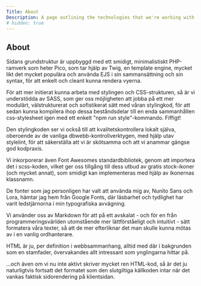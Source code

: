 ```yaml
---
Title: About
Description: A page outlining the technologies that we're working with
# hidden: true
---
```


## About

Sidans grundstruktur är uppbyggd med ett smidigt, minimalistiskt PHP-ramverk som heter Pico, som tar hjälp av Twig, en template engine, mycket likt det mycket populära och använda EJS i sin sammansättning och sin syntax, för att enkelt och cleant kunna rendera vyerna.

För att mer initierat kunna arbeta med stylingen och CSS-strukturen, så är vi understödda av SASS, som ger oss möjligheten att jobba på ett mer modulärt, välstrukturerat och sofistikerat sätt med våran stylingkod, för att sedan kunna kompilera ihop dessa beståndsdelar till en enda sammanhållen css-stylesheet igen med ett enkelt "npm run style"-kommando. Fiffigt!

Den stylingkoden ser vi också till att kvalitetskontrollera lokalt själva, oberoende av de vanliga dbwebb-kontrollverktygen, med hjälp utav stylelint, för att säkerställa att vi är skötsamma och att vi anammar gängse god kodpraxis.

Vi inkorporerar även Font Awesomes standardbibliotek, genom att importera det i scss-koden, vilket ger oss tillgång till dess utbud av gratis stock-ikoner (och mycket annat), som smidigt kan implementeras med hjälp av ikonernas klassnamn.

De fonter som jag personligen har valt att använda mig av, Nunito Sans och Lora, hämtar jag hem från Google Fonts, där läsbarhet och tydlighet har varit ledstjärnorna i min typografiska avvägning.

Vi använder oss av Markdown för att på ett avskalat - och för en från programmeringsvärlden utomstående mer lättförståeligt och intuitivt - sätt formatera våra texter, så att de mer efterliknar det man skulle kunna mötas av i en vanlig ordhanterare.

HTML är ju, per definition i webbsammanhang, alltid med där i bakgrunden som en stamfader, övervakandes allt intressant som ynglingarna hittar på.

...och även om vi nu inte aktivt skriver mycket ren HTML-kod, så är det ju naturligtvis fortsatt det formatet som den slutgiltiga källkoden intar när det vankas faktisk sidorendering på klientsidan.